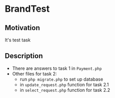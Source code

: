 # BrandTest

## Motivation
It's test task

## Description
+ There are answers to task 1 in ```Payment.php```
+ Other files for task 2:
  + run ```php migrate.php``` to set up database
  + in ```update_request.php``` function for task 2.1
  + in ```select_request.php``` function for task 2.2
